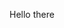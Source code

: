 Hello there

<!---
elherrmann/elherrmann is a ✨ special ✨ repository because its `README.md` (this file) appears on your GitHub profile.
You can click the Preview link to take a look at your changes.
--->
